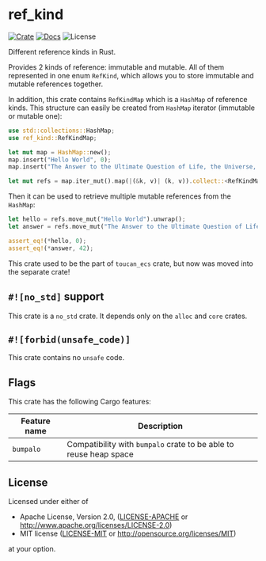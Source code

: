 # ref_kind

[![Crate](https://img.shields.io/crates/v/ref_kind.svg)](https://crates.io/crates/ref_kind)
[![Docs](https://docs.rs/ref_kind/badge.svg)](https://docs.rs/ref_kind)
![License](https://img.shields.io/badge/license-MIT%20OR%20Apache%202.0-blue.svg)

Different reference kinds in Rust.

Provides 2 kinds of reference: immutable and mutable. All of them represented in one enum `RefKind`,
which allows you to store immutable and mutable references together.

In addition, this crate contains `RefKindMap` which is a `HashMap` of reference kinds.
This structure can easily be created from `HashMap` iterator (immutable or mutable one):

```rust
use std::collections::HashMap;
use ref_kind::RefKindMap;

let mut map = HashMap::new();
map.insert("Hello World", 0);
map.insert("The Answer to the Ultimate Question of Life, the Universe, and Everything", 42);

let mut refs = map.iter_mut().map(|(&k, v)| (k, v)).collect::<RefKindMap<_, _>>();
```

Then it can be used to retrieve multiple mutable references from the `HashMap`:

```rust
let hello = refs.move_mut("Hello World").unwrap();
let answer = refs.move_mut("The Answer to the Ultimate Question of Life, the Universe, and Everything").unwrap();

assert_eq!(*hello, 0);
assert_eq!(*answer, 42);
```

This crate used to be the part of `toucan_ecs` crate,
but now was moved into the separate crate!

## `#![no_std]` support

This crate is a `no_std` crate. It depends only on the `alloc` and `core` crates.

## `#![forbid(unsafe_code)]`

This crate contains no `unsafe` code.

## Flags

This crate has the following Cargo features:

| Feature name | Description                                                       |
|--------------|-------------------------------------------------------------------|
| `bumpalo`    | Compatibility with `bumpalo` crate to be able to reuse heap space |

## License

Licensed under either of

- Apache License, Version 2.0, ([LICENSE-APACHE](./LICENSE-APACHE) or <http://www.apache.org/licenses/LICENSE-2.0>)
- MIT license ([LICENSE-MIT](./LICENSE-MIT) or <http://opensource.org/licenses/MIT>)

at your option.
